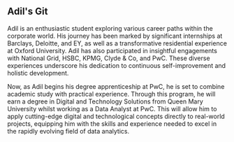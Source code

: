 ## Adil's Git

Adil is an enthusiastic student exploring various career paths within the corporate world. His journey has been marked by significant internships at Barclays, Deloitte, and EY, as well as a transformative residential experience at Oxford University. Adil has also participated in insightful engagements with National Grid, HSBC, KPMG, Clyde & Co, and PwC. These diverse experiences underscore his dedication to continuous self-improvement and holistic development.

Now, as Adil begins his degree apprenticeship at PwC, he is set to combine academic study with practical experience. Through this program, he will earn a degree in Digital and Technology Solutions from Queen Mary University whilst working as a Data Analyst at PwC. This will allow him to apply cutting-edge digital and technological concepts directly to real-world projects, equipping him with the skills and experience needed to excel in the rapidly evolving field of data analytics.
